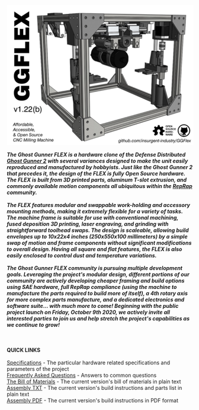 <img src="Media/Pictures/HeaderImg.jpg">

<i><b>The Ghost Gunner FLEX is a hardware clone of the Defense Distributed [Ghost Gunner 2](https://ghostgunner.net) with several variances designed to make the unit easily reproduced and manufactured by hobbyists. Just like the Ghost Gunner 2 that precedes it, the design of the FLEX is fully Open Source hardware. The FLEX is built from 3D printed parts, aluminum T-slot extrusion, and commonly available motion components all ubiquitous within the [RepRap](https://reprap.org) community. <br><br>
The FLEX features modular and swappable work-holding and accessory mounting methods, making it extremely flexible for a variety of tasks. The machine frame is suitable for use with conventional machining, fused deposition 3D printing, laser engraving, and grinding with straightforward toolhead swaps. The design is scaleable, allowing build envelopes up to 10x22x4 inches (250x550x100 millimeters) by a simple swap of motion and frame components without significant modifications to overall design. Having all square and flat features, the FLEX is also easily enclosed to control dust and temperature variations. <br><br>
The Ghost Gunner FLEX community is pursuing multiple development goals. Leveraging the project's modular design, different portions of our community are actively developing cheaper framing and build options using SAE hardware, full RepRap compliance (using the machine to manufacture the parts required to build more of itself), a 4th rotary axis for more complex parts manufacture, and a dedicated electronics and software suite... with much more to come! Beginning with the public project launch on Friday, October 9th 2020, we actively invite all interested parties to join us and help stretch the project's capabilities as we continue to grow!</b></i><br><br><br><br>
<b>QUICK LINKS</b><br><br>
[Specifications](https://github.com/insurgent-industry/GGFlex/wiki/Specifications) - The particular hardware related specifications and parameters of the project <br>
[Frequently Asked Questions](https://github.com/insurgent-industry/GGFlex/wiki/Frequently-Asked-Questions) - Answers to common questions <br>
[The Bill of Materials](https://github.com/insurgent-industry/GGFlex/wiki/Bill-of-Materials) - The current version's bill of materials in plain text <br>
[Assembly TXT](https://github.com/insurgent-industry/GGFlex/wiki/Assembly-Guide) - The current version's build instructions and parts list in plain text <br>
[Assembly PDF](/Media/PDF) - The current version's build instructions in PDF format <br>

